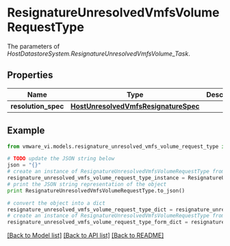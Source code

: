 # ResignatureUnresolvedVmfsVolumeRequestType

The parameters of *HostDatastoreSystem.ResignatureUnresolvedVmfsVolume_Task*. 

## Properties
Name | Type | Description | Notes
------------ | ------------- | ------------- | -------------
**resolution_spec** | [**HostUnresolvedVmfsResignatureSpec**](HostUnresolvedVmfsResignatureSpec.md) |  | 

## Example

```python
from vmware_vi.models.resignature_unresolved_vmfs_volume_request_type import ResignatureUnresolvedVmfsVolumeRequestType

# TODO update the JSON string below
json = "{}"
# create an instance of ResignatureUnresolvedVmfsVolumeRequestType from a JSON string
resignature_unresolved_vmfs_volume_request_type_instance = ResignatureUnresolvedVmfsVolumeRequestType.from_json(json)
# print the JSON string representation of the object
print ResignatureUnresolvedVmfsVolumeRequestType.to_json()

# convert the object into a dict
resignature_unresolved_vmfs_volume_request_type_dict = resignature_unresolved_vmfs_volume_request_type_instance.to_dict()
# create an instance of ResignatureUnresolvedVmfsVolumeRequestType from a dict
resignature_unresolved_vmfs_volume_request_type_form_dict = resignature_unresolved_vmfs_volume_request_type.from_dict(resignature_unresolved_vmfs_volume_request_type_dict)
```
[[Back to Model list]](../README.md#documentation-for-models) [[Back to API list]](../README.md#documentation-for-api-endpoints) [[Back to README]](../README.md)


